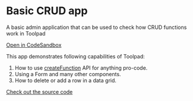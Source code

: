 # Basic CRUD app

<p class="description">A basic admin application that can be used to check how CRUD functions work in Toolpad</p>

[Open in CodeSandbox](https://codesandbox.io/p/sandbox/github/mui/mui-toolpad/tree/master/examples/admin-app)

This app demonstrates following capabilities of Toolpad:

1. How to use [createFunction](https://mui.com/toolpad/reference/api/create-function/) API for anything pro-code.
2. Using a Form and many other components.
3. How to delete or add a row in a data grid.

[Check out the source code](https://github.com/mui/mui-toolpad/tree/master/examples/admin-app)
